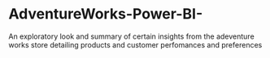 # AdventureWorks-Power-BI-
An exploratory look and summary of certain insights from the adeventure works store detailing products and customer perfomances and preferences
